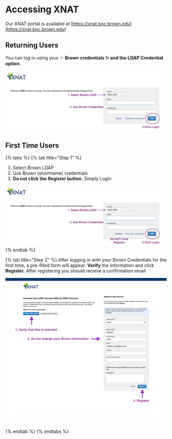 # Accessing XNAT

Our XNAT portal is available at [https://xnat.bnc.brown.edu](https://xnat.bnc.brown.edu)

## Returning Users

You can log in using your ✨ **Brown credentials ✨ and the LDAP Credential option.**&#x20;

![XNAT Login Page: 1. Select Brown LDAP and login using your Brown Credentials](<../.gitbook/assets/xnat-ldap-login (3).png>)

## First Time Users

{% tabs %}
{% tab title="Step 1" %}
1. Select Brown LDAP
2. Use Brown (shortname) credentials
3. **Do not click the Register button.** Simply Login

![XNAT Login Page. Login using Brown LDAP and Credentials. Do not click Register button](<../.gitbook/assets/xnat-ldap-login (2).png>)
{% endtab %}

{% tab title="Step 2" %}
After logging in with your Brown Credentials for the first time, a pre-filled form will appear. **Verify** the information and click **Register.** After registering you should recieve a confirmation email

![              XNAT's Registration Page. Confirm values and hit Register button](../.gitbook/assets/xnat-ldap-registration.png)


{% endtab %}
{% endtabs %}



